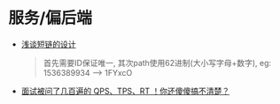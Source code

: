 # 服务/偏后端
* [浅谈短链的设计](https://mp.weixin.qq.com/s/6Bt9aYg6zEQgo7vCkGgLWg)
   > 首先需要ID保证唯一, 其次path使用62进制(大小写字母+数字), eg: 1536389934 --> 1FYxcO

* [面试被问了几百遍的 QPS、TPS、RT ！你还傻傻搞不清楚？](https://mp.weixin.qq.com/s/wfHFY5vyqpAPY4e8TvzRFQ)
